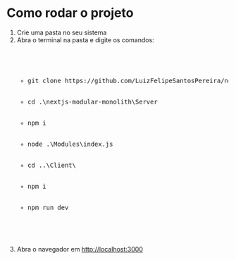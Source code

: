 # Como rodar o projeto
<ol>
  <li>Crie uma pasta no seu sistema</li>
  <li>Abra o terminal na pasta e digite os comandos: 
    <pre>
      <ul>
        <li>git clone https://github.com/LuizFelipeSantosPereira/nextjs-modular-monolith.git</li>
        <li>cd .\nextjs-modular-monolith\Server</li>
        <li>npm i</li>
        <li>node .\Modules\index.js</li>
        <li>cd ..\Client\</li>
        <li>npm i</li>
        <li>npm run dev</li>
      </ul>
    </pre>
  </li>
  <li>Abra o navegador em <a href="https://www.youtube.com/watch?v=dQw4w9WgXcQ">http://localhost:3000</li>
</ol>
